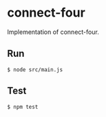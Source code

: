 # connect-four
Implementation of connect-four.

## Run
    $ node src/main.js

## Test
    $ npm test
